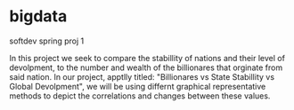 # bigdata
softdev spring proj 1

In this project we seek to compare the stabillity of nations and their level of devolpment, to the number and wealth of the billionares that orginate from said nation.
In our project, apptlly titled: "Billionares vs State Stabillity vs Global Devolpment", we will be using differnt graphical representative methods to depict the correlations and changes between these values. 
